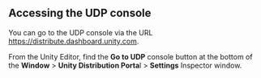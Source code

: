 ## Accessing the UDP console

You can go to the UDP console via the URL <https://distribute.dashboard.unity.com>. 

From the Unity Editor, find the **Go to UDP** console button at the bottom of the **Window** > **Unity Distribution Porta**l > **Settings** Inspector window.

